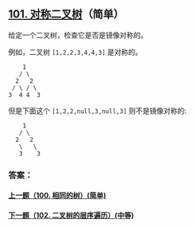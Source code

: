 ## [101. 对称二叉树](https://leetcode-cn.com/problems/symmetric-tree/)（简单）

给定一个二叉树，检查它是否是镜像对称的。

 

例如，二叉树 `[1,2,2,3,4,4,3]` 是对称的。

```
    1
   / \
  2   2
 / \ / \
3  4 4  3
```

但是下面这个 `[1,2,2,null,3,null,3]` 则不是镜像对称的:

```
    1
   / \
  2   2
   \   \
   3    3
```



### 答案：



#### [上一题（100. 相同的树）(简单)](https://github.com/sdwwld/leetCode/blob/master/src/main/java/com/wld/java/leetcode/leetCode0100.md)

#### [下一题（102. 二叉树的层序遍历）(中等)](https://github.com/sdwwld/leetCode/blob/master/src/main/java/com/wld/java/leetcode/leetCode0102.md)